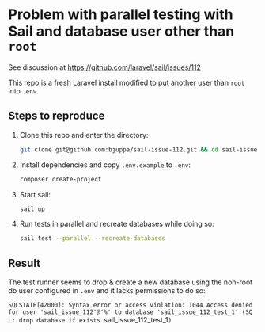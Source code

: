 # Problem with parallel testing with Sail and database user other than `root`

See discussion at https://github.com/laravel/sail/issues/112

This repo is a fresh Laravel install modified to put another user than `root` into `.env`.

## Steps to reproduce

1. Clone this repo and enter the directory:

    ```sh
    git clone git@github.com:bjuppa/sail-issue-112.git && cd sail-issue-112
    ```

2. Install dependencies and copy `.env.example` to `.env`:

    ```sh
    composer create-project
    ```

3. Start sail:

    ```sh
    sail up
    ```

4. Run tests in parallel and recreate databases while doing so:

    ```sh
    sail test --parallel --recreate-databases
    ```

## Result

The test runner seems to drop & create a new database using the non-root db user configured in `.env` and it lacks permissions to do so:

`SQLSTATE[42000]: Syntax error or access violation: 1044 Access denied for user 'sail_issue_112'@'%' to database 'sail_issue_112_test_1' (SQ
  L: drop database if exists `sail_issue_112_test_1`)`
